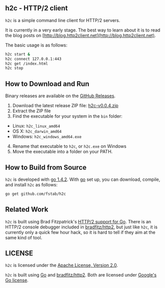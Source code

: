 h2c - HTTP/2 client
-----------------------

`h2c` is a simple command line client for HTTP/2 servers.

It is currently in a very early stage. The best way to learn about it is to read the blog posts on [http://blog.http2client.net](http://blog.http2client.net).

The basic usage is as follows:

```bash
h2c start &
h2c connect 127.0.0.1:443
h2c get /index.html
h2c stop
```

How to Download and Run
-----------------------

Binary releases are available on the [GitHub Releases](https://github.com/fstab/h2c/releases).

1. Download the latest release ZIP file: [h2c-v0.0.4.zip](https://github.com/fstab/h2c/releases/download/v0.0.4/h2c-v0.0.4.zip)
2. Extract the ZIP file
3. Find the executable for your system in the `bin` folder:
  * Linux: `h2c_linux_amd64`
  * OS X: `h2c_darwin_amd64`
  * Windows: `h2c_windows_amd64.exe`
4. Rename that executable to `h2c`, or `h2c.exe` on Windows
5. Move the executable into a folder on your PATH.

How to Build from Source
------------------------

`h2c` is developed with [go 1.4.2](https://golang.org/dl/). With [go](https://golang.org) set up, you can download, compile, and install `h2c` as follows:

```bash
go get github.com/fstab/h2c
```

Related Work
------------

`h2c` is built using Brad Fitzpatrick's [HTTP/2 support for Go](https://github.com/bradfitz/http2). There is an HTTP/2 console debugger included in [bradfitz/http2](https://github.com/bradfitz/http2), but just like `h2c`, it is currently only a quick few hour hack, so it is hard to tell if they aim at the same kind of tool.

LICENSE
-------

`h2c` is licensed under the [Apache License, Version 2.0](LICENSE).

`h2c` is built using [Go](https://golang.org/) and [bradfitz/http2](https://github.com/bradfitz/http2). Both are licensed under [Google's Go license](https://code.google.com/p/go/source/browse/LICENSE).
